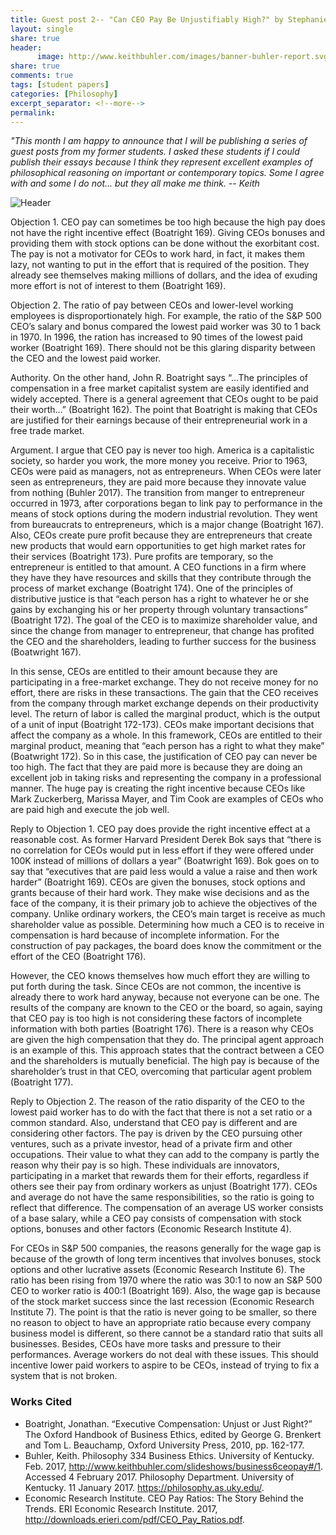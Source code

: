 ```yaml
---
title: Guest post 2-- "Can CEO Pay Be Unjustifiably High?" by Stephanie Obieroma
layout: single
share: true
header:
      image: http://www.keithbuhler.com/images/banner-buhler-report.svg
share: true
comments: true
tags: [student papers]
categories: [Philosophy]
excerpt_separator: <!--more-->
permalink: 
---
```


*"This month I am happy to announce that I will be publishing a series of guest posts from my former students. I asked these students if I could publish their essays because I think they represent excellent examples of philosophical reasoning on important or contemporary topics. Some I agree with and some I do not... but they all make me think. -- Keith*


![Header](http://az616578.vo.msecnd.net/files/2016/06/01/6360035277177830871761195558_Sheryl-Sandberg-Facebook-COO.jpg)

Objection 1. CEO pay can sometimes be too high because the high pay does not have the right incentive effect (Boatright 169). Giving CEOs bonuses and providing them with stock options can be done without the exorbitant cost. The pay is not a motivator for CEOs to work hard, in fact, it makes them lazy, not wanting to put in the effort that is required of the position. They already see themselves making millions of dollars, and the idea of exuding more effort is not of interest to them (Boatright 169). 

Objection 2. The ratio of pay between CEOs and lower-level working employees is disproportionately high. For example, the ratio of the S&P 500 CEO’s salary and bonus compared the lowest paid worker was 30 to 1 back in 1970. In 1996, the ration has increased to 90 times of the lowest paid worker (Boatright 169). There should not be this glaring disparity between the CEO and the lowest paid worker.

<!--more-->


Authority. On the other hand, John R. Boatright says “…The principles of compensation in a free market capitalist system are easily identified and widely accepted. There is a general agreement that CEOs ought to be paid their worth…” (Boatright 162). The point that Boatright is making that CEOs are justified for their earnings because of their entrepreneurial work in a free trade market.

Argument. I argue that CEO pay is never too high. America is a capitalistic society, so harder you work, the more money you receive. Prior to 1963, CEOs were paid as managers, not as entrepreneurs. When CEOs were later seen as entrepreneurs, they are paid more because they innovate value from nothing (Buhler 2017). The transition from manger to entrepreneur occurred in 1973, after corporations began to link pay to performance in the means of stock options during the modern industrial revolution. They went from bureaucrats to entrepreneurs, which is a major change (Boatright 167). Also, CEOs create pure profit because they are entrepreneurs that create new products that would earn opportunities to get high market rates for their services (Boatright 173). Pure profits are temporary, so the entrepreneur is entitled to that amount. A CEO functions in a firm where they have they have resources and skills that they contribute through the process of market exchange (Boatright 174). One of the principles of distributive justice is that “each person has a right to whatever he or she gains by exchanging his or her property through voluntary transactions” (Boatright 172).  The goal of the CEO is to maximize shareholder value, and since the change from manager to entrepreneur, that change has profited the CEO and the shareholders, leading to further success for the business (Boatwright 167).

In this sense, CEOs are entitled to their amount because they are participating in a free-market exchange. They do not receive money for no effort, there are risks in these transactions. The gain that the CEO receives from the company through market exchange depends on their productivity level. The return of labor is called the marginal product, which is the output of a unit of input (Boatright 172-173). CEOs make important decisions that affect the company as a whole. In this framework, CEOs are entitled to their marginal product, meaning that “each person has a right to what they make” (Boatwright 172). So in this case, the justification of CEO pay can never be too high. The fact that they are paid more is because they are doing an excellent job in taking risks and representing the company in a professional manner. The huge pay is creating the right incentive because CEOs like Mark Zuckerberg, Marissa Mayer, and Tim Cook are examples of CEOs who are paid high and execute the job well. 

Reply to Objection 1.  CEO pay does provide the right incentive effect at a reasonable cost. As former Harvard President Derek Bok says that “there is no correlation for CEOs would put in less effort if they were offered under 100K instead of millions of dollars a year” (Boatwright 169). Bok goes on to say that “executives that are paid less would a value a raise and then work harder” (Boatright 169). CEOs are given the bonuses, stock options and grants because of their hard work. They make wise decisions and as the face of the company, it is their primary job to achieve the objectives of the company. Unlike ordinary workers, the CEO’s main target is receive as much shareholder value as possible. Determining how much a CEO is to receive in compensation is hard because of incomplete information. For the construction of pay packages, the board does know the commitment or the effort of the CEO (Boatright 176). 

However, the CEO knows themselves how much effort they are willing to put forth during the task. Since CEOs are not common, the incentive is already there to work hard anyway, because not everyone can be one. The results of the company are known to the CEO or the board, so again, saying that CEO pay is too high is not considering these factors of incomplete information with both parties (Boatright 176). There is a reason why CEOs are given the high compensation that they do. The principal agent approach is an example of this. This approach states that the contract between a CEO and the shareholders is mutually beneficial. The high pay is because of the shareholder’s trust in that CEO, overcoming that particular agent problem (Boatright 177).

Reply to Objection 2. The reason of the ratio disparity of the CEO to the lowest paid worker has to do with the fact that there is not a set ratio or a common standard. Also, understand that CEO pay is different and are considering other factors. The pay is driven by the CEO pursuing other ventures, such as a private investor, head of a private firm and other occupations. Their value to what they can add to the company is partly the reason why their pay is so high. These individuals are innovators, participating in a market that rewards them for their efforts, regardless if others see their pay from ordinary workers as unjust (Boatright 177). CEOs and average do not have the same responsibilities, so the ratio is going to reflect that difference. The compensation of an average US worker consists of a base salary, while a CEO pay consists of compensation with stock options, bonuses and other factors (Economic Research Institute 4). 

For CEOs in S&P 500 companies, the reasons generally for the wage gap is because of the growth of long term incentives that involves bonuses, stock options and other lucrative assets (Economic Research Institute 6). The ratio has been rising from 1970 where the ratio was 30:1 to now an S&P 500 CEO to worker ratio is 400:1 (Boatright 169).  Also, the wage gap is because of the stock market success since the last recession (Economic Research Institute 7). The point is that the ratio is never going to be smaller, so there no reason to object to have an appropriate ratio because every company business model is different, so there cannot be a standard ratio that suits all businesses. Besides, CEOs have more tasks and pressure to their performances. Average workers do not deal with these issues. This should incentive lower paid workers to aspire to be CEOs, instead of trying to fix a system that is not broken. 




### Works Cited

- Boatright, Jonathan. “Executive Compensation: Unjust or Just Right?” The Oxford Handbook of Business Ethics, edited by George G. Brenkert and Tom L. Beauchamp, Oxford University Press, 2010, pp. 162-177.
- Buhler, Keith. Philosophy 334 Business Ethics. University of Kentucky. Feb. 2017, http://www.keithbuhler.com/slideshows/business6ceopay#/1. Accessed 4 February 2017. Philosophy Department. University of Kentucky. 11 January 2017. https://philosophy.as.uky.edu/.
- Economic Research Institute. CEO Pay Ratios: The Story Behind the Trends. ERI Economic Research Institute. 2017, http://downloads.erieri.com/pdf/CEO_Pay_Ratios.pdf.